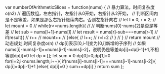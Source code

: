 var numberOfArithmeticSlices = function(nums) {
    // 暴力算法，时间复杂度o(n2)
    // 遍历数组，左右指针，左指针从0开始，右指针从2开始，
    // 判断区间内是不是等差，如果是那么右指针继续向右。否则左指针向右
    // let l = 0, r = 2;
    // let mount = 0
    // while(r<=nums.length){
    //     // 判断nums[0]-nums[2]是否是等差
    //     let sub = nums[l+1]-nums[l]
    //     let result = nums[r]-sub===nums[r-1]
    //     if(result){
    //         r++
    //         mount++
    //     }else{
    //         l++;
    //         r=l+2
    //     }
    // }
    // return mount
    // 动态规划,时间复杂度o(n)
    // dp[i]表示[0,i-1]变为[0,i]新增的子序列
    // 如果nums[i]-nums[i-1]==nums[i-1]-nums[i-2]，说明仍是等差dp[i]=dp[i-1]+1,不相等则dp[i]=0
    let dp = [];
    let sum = 0
    dp[0]=0,dp[1]=0
    for(i=2;i<nums.length;i++){
        if(nums[i]-nums[i-1]===nums[i-1]-nums[i-2]){
            dp[i]=dp[i-1]+1
        }else{
            dp[i]=0
        }
        sum+=dp[i]
    }
    return sum
};